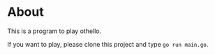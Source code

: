 # About
This is a program to play othello.

If you want to play, please clone this project and type `go run main.go`.
